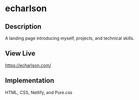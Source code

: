 # echarlson

## Description

A landing page introducing myself, projects, and technical skills.

## View Live

https://echarlson.com/

## Implementation

HTML, CSS, Netlify, and Pure.css
